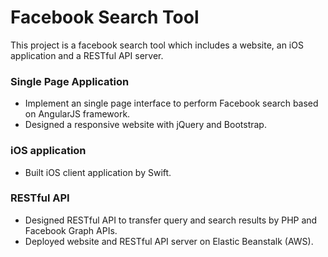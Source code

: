 # Facebook Search Tool

This project is a facebook search tool which includes a website, an iOS application and a RESTful API server.

### Single Page Application
* Implement an single page interface to perform Facebook search based on AngularJS framework. 
* Designed a responsive website with jQuery and Bootstrap.

### iOS application
* Built iOS client application by Swift.

### RESTful API
* Designed RESTful API to transfer query and search results by PHP and Facebook Graph APIs.
* Deployed website and RESTful API server on Elastic Beanstalk (AWS).
